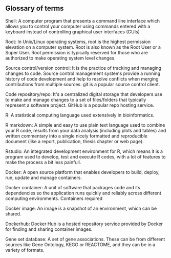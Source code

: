 ## Glossary of terms

Shell: A computer program that presents a command line interface which allows you to control your 
computer using commands entered with a keyboard instead of controlling graphical user interfaces (GUIs)

Root: In Unix/Linux operating systems, root is the highest permission elevation on a computer system.
Root is also known as the Root User or a Super User.
Root permission is typically reserved for those who are authorized to make operating system level
changes.

Source control/version control: It is the practice of tracking and managing changes to code. 
Source control management systems provide a running history of code development and help to
resolve conflicts when merging contributions from multiple sources. git is a popular source control
client.

Code repository/repo: It's a centralized digital storage that developers use to make and manage changes
to a set of files/folders that typically represent a software project.
GitHub is a popular repo hosting service.

R: A statistical computing language used extensively in bioinformatics.

R markdown: A simple and easy to use plain text language used to combine your R code, results from your
data analysis (including plots and tables) and written commentary into a single nicely formatted and
reproducible document (like a report, publication, thesis chapter or web page).

Rstudio: An integrated development environment for R, which means it is a program used to develop, 
test and execute R codes, with a lot of features to make the process a bit less painfull.

Docker: A open source platform that enables developers to build, deploy, run, update and manage 
containers.

Docker container: A unit of software that packages code and its dependencies so the application
runs quickly and reliably across different computing environments.
Containers required 

Docker image: An image is a snapshot of an environment, which can be shared.

Dockerhub: Docker Hub is a hosted repository service provided by Docker for finding and sharing
container images. 

Gene set database: A set of gene associations. These can be from different sources like Gene Ontology,
KEGG or REACTOME, and they can be in a variety of formats.
